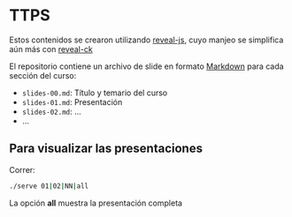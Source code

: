 # TTPS

Estos contenidos se crearon utilizando [reveal-js](http://lab.hakim.se/reveal-js),
cuyo manjeo se simplifica aún más con [reveal-ck](http://jedcn.github.io/reveal-ck/)

El repositorio contiene un archivo de slide en formato
[Markdown](https://daringfireball.net/projects/markdown/) para cada sección del
curso:

* `slides-00.md`: Título y temario del curso
* `slides-01.md`: Presentación
* `slides-02.md`: ...
* ...

## Para visualizar las presentaciones

Correr:

```bash
./serve 01|02|NN|all
```

La opción **all** muestra la presentación completa

